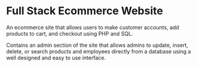 # Full Stack Ecommerce Website

An ecommerce site that allows users to make customer accounts, add products to cart, and checkout using PHP and SQL. 

Contains an admin section of the site that allows admins to update, insert, delete, or search products and employees directly from a database using a well designed and easy to use interface.
